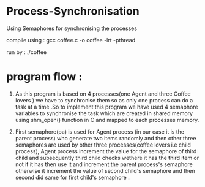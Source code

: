 # Process-Synchronisation
Using Semaphores for synchronising the processes

 compile using : gcc coffee.c -o  coffee -lrt -pthread
 
 run by : ./coffee

# program flow : 

1. As this program is based on 4 processes(one Agent and three Coffee lovers ) we have to synchronise them so as only one process can do a task at a time .So to implement this program we have used 4 semaphore variables to synchronise the task which are created in shared memory using shm_open() function in C and mapped to each processes memory. 

2. First semaphore(pa) is used for Agent process (in our case it is the parent process) who generate two items randomly  and then other three semaphores are used by other three processes(coffee lovers i.e child process), Agent process increment the value for the semaphore of third child and subsequently third child checks wethere it has the third item or not if it has then use it and increment the parent process's semaphore otherwise it increment the value of second child's semaphore and then second did same for first child's semaphore . 
